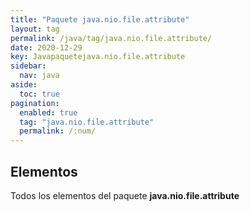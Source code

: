 ```yaml
---
title: "Paquete java.nio.file.attribute"
layout: tag
permalink: /java/tag/java.nio.file.attribute/
date: 2020-12-29
key: Javapaquetejava.nio.file.attribute
sidebar: 
  nav: java
aside: 
  toc: true
pagination: 
  enabled: true
  tag: "java.nio.file.attribute"
  permalink: /:num/
---
```


<h2>Elementos</h2>
Todos los elementos del paquete <strong>java.nio.file.attribute</strong>
